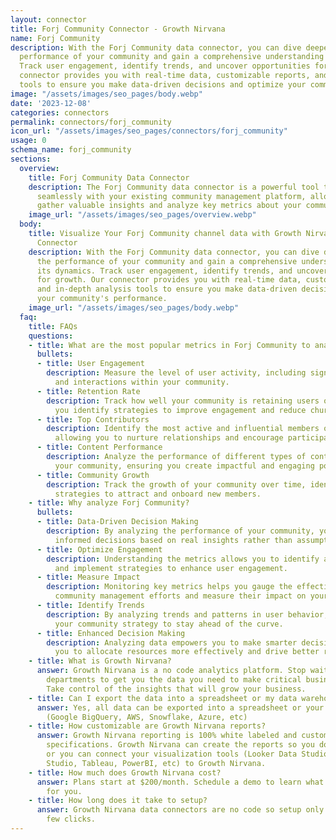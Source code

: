 ```yaml
---
layout: connector
title: Forj Community Connector - Growth Nirvana
name: Forj Community
description: With the Forj Community data connector, you can dive deeper into the
  performance of your community and gain a comprehensive understanding of its dynamics.
  Track user engagement, identify trends, and uncover opportunities for growth. Our
  connector provides you with real-time data, customizable reports, and in-depth analysis
  tools to ensure you make data-driven decisions and optimize your community's performance.
image: "/assets/images/seo_pages/body.webp"
date: '2023-12-08'
categories: connectors
permalink: connectors/forj_community
icon_url: "/assets/images/seo_pages/connectors/forj_community"
usage: 0
schema_name: forj_community
sections:
  overview:
    title: Forj Community Data Connector
    description: The Forj Community data connector is a powerful tool that integrates
      seamlessly with your existing community management platform, allowing you to
      gather valuable insights and analyze key metrics about your community.
    image_url: "/assets/images/seo_pages/overview.webp"
  body:
    title: Visualize Your Forj Community channel data with Growth Nirvana's Forj Community
      Connector
    description: With the Forj Community data connector, you can dive deeper into
      the performance of your community and gain a comprehensive understanding of
      its dynamics. Track user engagement, identify trends, and uncover opportunities
      for growth. Our connector provides you with real-time data, customizable reports,
      and in-depth analysis tools to ensure you make data-driven decisions and optimize
      your community's performance.
    image_url: "/assets/images/seo_pages/body.webp"
  faq:
    title: FAQs
    questions:
    - title: What are the most popular metrics in Forj Community to analyze?
      bullets:
      - title: User Engagement
        description: Measure the level of user activity, including signups, logins,
          and interactions within your community.
      - title: Retention Rate
        description: Track how well your community is retaining users over time, helping
          you identify strategies to improve engagement and reduce churn.
      - title: Top Contributors
        description: Identify the most active and influential members of your community,
          allowing you to nurture relationships and encourage participation.
      - title: Content Performance
        description: Analyze the performance of different types of content within
          your community, ensuring you create impactful and engaging posts.
      - title: Community Growth
        description: Track the growth of your community over time, identifying successful
          strategies to attract and onboard new members.
    - title: Why analyze Forj Community?
      bullets:
      - title: Data-Driven Decision Making
        description: By analyzing the performance of your community, you can make
          informed decisions based on real insights rather than assumptions.
      - title: Optimize Engagement
        description: Understanding the metrics allows you to identify areas for improvement
          and implement strategies to enhance user engagement.
      - title: Measure Impact
        description: Monitoring key metrics helps you gauge the effectiveness of your
          community management efforts and measure their impact on your overall goals.
      - title: Identify Trends
        description: By analyzing trends and patterns in user behavior, you can adapt
          your community strategy to stay ahead of the curve.
      - title: Enhanced Decision Making
        description: Analyzing data empowers you to make smarter decisions, enabling
          you to allocate resources more effectively and drive better results.
    - title: What is Growth Nirvana?
      answer: Growth Nirvana is a no code analytics platform. Stop waiting for other
        departments to get you the data you need to make critical business decisions.
        Take control of the insights that will grow your business.
    - title: Can I export the data into a spreadsheet or my data warehouse?
      answer: Yes, all data can be exported into a spreadsheet or your data warehouse
        (Google BigQuery, AWS, Snowflake, Azure, etc)
    - title: How customizable are Growth Nirvana reports?
      answer: Growth Nirvana reporting is 100% white labeled and customized to your
        specifications. Growth Nirvana can create the reports so you don’t have to
        or you can connect your visualization tools (Looker Data Studio/Google Data
        Studio, Tableau, PowerBI, etc) to Growth Nirvana.
    - title: How much does Growth Nirvana cost?
      answer: Plans start at $200/month. Schedule a demo to learn what plan is best
        for you.
    - title: How long does it take to setup?
      answer: Growth Nirvana data connectors are no code so setup only requires a
        few clicks.
---
```

